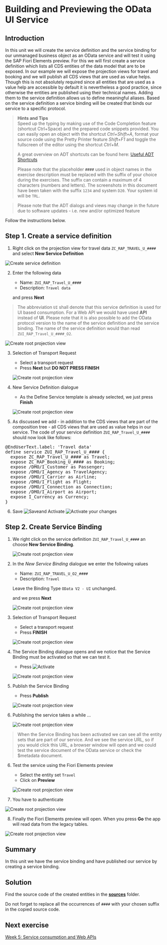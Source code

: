 # Building and Previewing the OData UI Service

## Introduction  


In this unit we will create the service definition and the service binding for our unmanaged business object as an OData service and will test it using the SAP Fiori Elements preview.
For this we will first create a service definition which lists all CDS entities of the data model that are to be exposed.
In our example we will expose the projection views for travel and booking and we will publish all CDS views that are used as value helps.
Though this is not absolutely required since all entities that are used as a value help are accessible by default it is nevertheless a good practice, since otherwise the entities are published using their technical names.
Adding them to the service definition allows us to define meaningful aliases.
Based on the service definition a service binding will be created that binds our service to a specific protocol.

> **Hints and Tips**    
> Speed up the typing by making use of the Code Completion feature (shortcut Ctrl+Space) and the prepared code snippets provided. 
> You can easily open an object with the shortcut *Ctrl+Shift+A*, format your source code using the Pretty Printer feature *Shift+F1* and toggle the fullscreen of the editor using the shortcut *Ctrl+M*.
>
> A great overview on ADT shortcuts can be found here: [Useful ADT Shortcuts](https://blogs.sap.com/2013/11/21/useful-keyboard-shortcuts-for-abap-in-eclipse/)
>
> Please note that the placeholder **`####`** used in object names in the exercise description must be replaced with the suffix of your choice during the exercises. The suffix can contain a maximum of 4 characters (numbers and letters).
> The screenshots in this document have been taken with the suffix `1234` and system `D20`. Your system id will be `TRL`.

> Please note that the ADT dialogs and views may change in the future due to software updates - i.e. new and/or optimized feature

Follow the instructions below.

## Step 1. Create a service definition

1. Right click on the projection view for travel data `ZC_RAP_TRAVEL_U_####` and select **New Service Definition**


  ![Create service definition](images/w4u5_01_01.png)
  

2. Enter the following data

   - Name: `ZUI_RAP_Travel_U_####`
   - Description: `Travel data`
   
   and press **Next**
   
> The abbreviation `UI` shall denote that this service definition is used for UI based consumption. For a Web API we would have used **API** instead of **UI**. 
> Please note that it is also possible to add the OData protocol version to the name of the service definition and the service binding. The name of the service definition 
> would than read `ZUI_RAP_Travel_U_####_O2`.

   ![Create root projection view](images/w4u5_01_02.png)

3. Selection of Transport Request

   - Select a transport request
   - Press **Next** but **DO NOT PRESS FINISH**

    ![Create root projection view](images/w4u5_02_03.png)

4. New Service Definition dialogue

   - As the Define Service template is already selected, we just press **Finish**
   
   ![Create root projection view](images/w4u5_01_04.png)
   
5. As discussed we add - in addition to the CDS views that are part of the composition tree - all CDS views that are used as value helps in our service.
   The code of your service definition `ZUI_RAP_Travel_U_####` should now look like follows:

<pre>
@EndUserText.label: 'Travel data'
define service ZUI_RAP_Travel_U_#### {
  expose ZC_RAP_Travel_U_#### as Travel;
  expose ZC_RAP_Booking_U_#### as Booking;
  expose /DMO/I_Customer as Passenger;
  expose /DMO/I_Agency as TravelAgency;
  expose /DMO/I_Carrier as Airline;
  expose /DMO/I_Flight as Flight;
  expose /DMO/I_Connection as Connection;
  expose /DMO/I_Airport as Airport;
  expose I_Currency as Currency;
}
</pre>

6. Save ![Save](images/adt_save.png)and Activate ![Activate](images/adt_activate.png) your changes 

## Step 2. Create Service Binding

1. We right click on the service definition `ZUI_RAP_Travel_U_####` an choose **New Service Binding**.

   ![Create root projection view](images/w4u5_02_01.png)
   
2. In the *New Service Binding* dialogue we enter the following values
   
   - Name: `ZUI_RAP_TRAVEL_U_O2_####`
   - Description: `Travel`
   
   Leave the Binding Type `OData V2 - UI` unchanged.
   
   and we press **Next**
   
   ![Create root projection view](images/w4u5_02_02.png)
   
3. Selection of Transport Request

   - Select a transport request
   - Press **FINISH**

    ![Create root projection view](images/w4u5_02_03.png)
    
4. The Service Binding dialogue opens and we notice that the Service Binding must be activated so that we can test it.

   - Press ![Activate](/images/adt_activate.png)  
   
   ![Create root projection view](images/w4u5_02_04.png)

5. Publish the Service Binding

   - Press **Publish**
   
   ![Create root projection view](images/w4u5_02_04a.png)

6. Publishing the service takes a while ...
 
   ![Create root projection view](images/w4u5_02_05.png)


> When the Service Binding has been activated we can see all the entity sets that are part of our service. 
> And we see the service URL, so if you would click this URL, a browser window will open and we could test the service document of the OData service or check the $metadata document.
   
6. Test the service using the Fiori Elements preview

   - Select the entity set `Travel`
   - Click on **Preview**
   
   ![Create root projection view](images/w4u5_02_06.png)
   

7. You have to authenticate 

  ![Create root projection view](images/w4u5_02_07.png)
  
8. Finally the Fiori Elements preview will open. When you press **Go** the app will read data from the legacy tables.
 
  ![Create root projection view](images/w4u5_02_08.png)

   
   
## Summary

In this unit we have the service binding and have published our service by creating a service binding.

## Solution
Find the source code of the created entities in the **[sources](/week4/sources)** folder.      
    
Do not forget to replace all the occurrences of `####` with your chosen suffix in the copied source code.  

## Next exercise
[Week 5: Service consumption and Web APIs](/week5/README.md)




